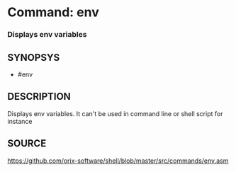 # Command: env

### Displays env variables

## SYNOPSYS

+ #env

## DESCRIPTION

Displays env variables. It can't be used in command line or shell script for instance

## SOURCE

https://github.com/orix-software/shell/blob/master/src/commands/env.asm

